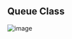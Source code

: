 ## Queue Class

![image](https://user-images.githubusercontent.com/73332878/152413507-fcf10c03-10b3-4316-b97e-579cd912ce32.png)

